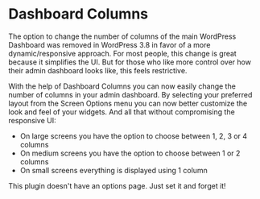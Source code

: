 # Dashboard Columns

The option to change the number of columns of the main WordPress Dashboard was removed in WordPress 3.8 in favor of a more dynamic/responsive approach. For most people, this change is great because it simplifies the UI. But for those who like more control over how their admin dashboard looks like, this feels restrictive.

With the help of Dashboard Columns you can now easily change the number of columns in your admin dashboard. By selecting your preferred layout from the Screen Options menu you can now better customize the look and feel of your widgets. And all that without compromising the responsive UI:

- On large screens you have the option to choose between 1, 2, 3 or 4 columns
- On medium screens you have the option to choose between 1 or 2 columns
- On small screens everything is displayed using 1 column

This plugin doesn't have an options page. Just set it and forget it!
